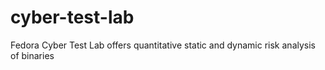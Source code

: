 # cyber-test-lab
Fedora Cyber Test Lab offers quantitative static and dynamic risk analysis of binaries
